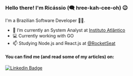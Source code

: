 ### Hello there! I'm Ricássio (🗨 hree-kah-cee-oh) 😉

I'm a Brazilian Software Developer 👨‍💻. 

- 🔭 I’m currently an System Analyst at [Instituto Atlântico](https://www.atlantico.com.br)
- 💻 Currently working with GO
- 📫 Studying Node.js and React.js at [@RocketSeat](https://github.com/RocketSeat)

#### You can find me (and read some of my articles) on:
[![Linkedin Badge](https://img.shields.io/badge/-LinkedIn-blue?style=flat-square&logo=Linkedin&logoColor=white&link=https://www.linkedin.com/in/ricassiocosta/)](https://www.linkedin.com/in/ricassiocosta/)
